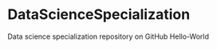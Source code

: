 DataScienceSpecialization
=========================

Data science specialization repository on GitHub
Hello-World
